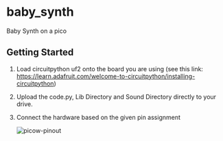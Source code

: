 # baby_synth
Baby Synth on a pico

## Getting Started 
1. Load circuitpython uf2 onto the board you are using (see this link: https://learn.adafruit.com/welcome-to-circuitpython/installing-circuitpython)
2. Upload the code.py, Lib Directory and Sound Directory directly to your drive.
3. Connect the hardware based on the given pin assignment
  
   ![picow-pinout](https://github.com/Bgoat/baby_synth/assets/6267990/db9e4514-1ac5-4b1f-a84a-b693bb90e053)
